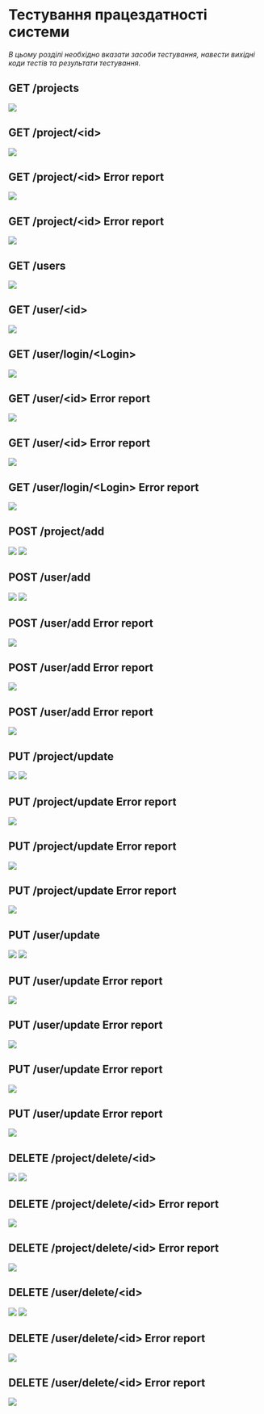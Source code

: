 # Тестування працездатності системи

*В цьому розділі необхідно вказати засоби тестування, навести вихідні коди тестів та результати тестування.*

## GET /projects
 ![](./Images/get_projects.png)

## GET /project/\<id\>
 ![](./Images/get_project_id.png)

## GET /project/\<id\> Error report
 ![](./Images/get_project_id_Invalid_project_id.png)

## GET /project/\<id\> Error report
 ![](./Images/get_project_id_no_project_with_such_id.png)

## GET /users
 ![](./Images/get_users.png)

## GET /user/\<id\>
 ![](./Images/get_user_id.png)

## GET /user/login/\<Login\>
 ![](./Images/get_user_login.png)

## GET /user/\<id\>	  Error report
 ![](./Images/get_user_id_no_user_with_such_id.png)

## GET /user/\<id\>	  Error report
 ![](./Images/get_user_id_invalid_user_id.png)

## GET /user/login/\<Login\>	Error report
 ![](./Images/get_user_login_no_user_with_such_login.png)

## POST /project/add
 ![](./Images/add_project.png)
 ![](./Images/project_add_test.png)

## POST /user/add
 ![](./Images/user_add.png)
 ![](./Images/user_add_test.png)

## POST /user/add	Error report
 ![](./Images/user_add_invalid_amount_of_keys.png)

## POST /user/add	Error report
 ![](./Images/user_add_invalid_role.png)

## POST /user/add	Error report
 ![](./Images/user_add_conflict.png)

## PUT /project/update
 ![](./Images/project_update.png)
 ![](./Images/project_update_test.png)

## PUT /project/update   Error report
 ![](./Images/project_update_nothing_to_update.png)

## PUT /project/update   Error report
 ![](./Images/project_update_invalid_amount_of_keys.png)

## PUT /project/update   Error report
 ![](./Images/project_update_invalid_project_id.png)

## PUT /user/update
 ![](./Images/user_update.png)
 ![](./Images/user_update_test.png)

## PUT /user/update   Error report
 ![](./Images/user_update_invalid_user_id.png)

## PUT /user/update   Error report
 ![](./Images/user_update_invalid_amount_of_keys.png)

## PUT /user/update   Error report
 ![](./Images/user_update_nothing_to_update.png)

## PUT /user/update   Error report
 ![](./Images/user_update_conflict.png)

## DELETE /project/delete/\<id\>
 ![](./Images/project_delete_id.png)
 ![](./Images/project_delete_id_test.png)

## DELETE /project/delete/\<id\>   Error report
 ![](./Images/project_delete_id_nothing_to_delete.png)

## DELETE /project/delete/\<id\>   Error report
 ![](./Images/project_delete_id_invalid_project_id.png)

## DELETE /user/delete/\<id\>
 ![](./Images/user_delete_id.png)
 ![](./Images/user_delete_id_test.png)

## DELETE /user/delete/\<id\>   Error report
 ![](./Images/user_delete_id_nothing_to_delete.png)

## DELETE /user/delete/\<id\>   Error report
 ![](./Images/user_delete_id_invalid_user_id.png)


